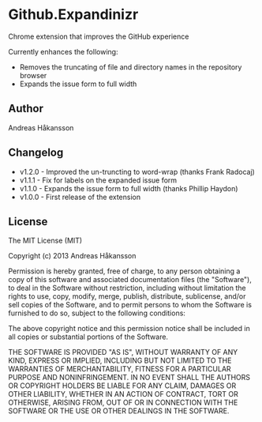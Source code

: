 # Github.Expandinizr

Chrome extension that improves the GitHub experience

Currently enhances the following:

- Removes the truncating of file and directory names in the repository browser
- Expands the issue form to full width

## Author

Andreas Håkansson

## Changelog

- v1.2.0 - Improved the un-truncting to word-wrap (thanks Frank Radocaj)
- v1.1.1 - Fix for labels on the expanded issue form
- v1.1.0 - Expands the issue form to full width (thanks Phillip Haydon)
- v1.0.0 - First release of the extension

## License

The MIT License (MIT)

Copyright (c) 2013 Andreas Håkansson

Permission is hereby granted, free of charge, to any person obtaining a copy
of this software and associated documentation files (the "Software"), to deal
in the Software without restriction, including without limitation the rights
to use, copy, modify, merge, publish, distribute, sublicense, and/or sell
copies of the Software, and to permit persons to whom the Software is
furnished to do so, subject to the following conditions:

The above copyright notice and this permission notice shall be included in
all copies or substantial portions of the Software.

THE SOFTWARE IS PROVIDED "AS IS", WITHOUT WARRANTY OF ANY KIND, EXPRESS OR
IMPLIED, INCLUDING BUT NOT LIMITED TO THE WARRANTIES OF MERCHANTABILITY,
FITNESS FOR A PARTICULAR PURPOSE AND NONINFRINGEMENT. IN NO EVENT SHALL THE
AUTHORS OR COPYRIGHT HOLDERS BE LIABLE FOR ANY CLAIM, DAMAGES OR OTHER
LIABILITY, WHETHER IN AN ACTION OF CONTRACT, TORT OR OTHERWISE, ARISING FROM,
OUT OF OR IN CONNECTION WITH THE SOFTWARE OR THE USE OR OTHER DEALINGS IN
THE SOFTWARE.